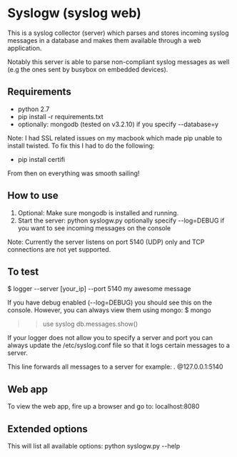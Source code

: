 Syslogw (syslog web)
=====================
This is a syslog collector (server) which parses and stores incoming syslog messages in a database and makes them available
through a web application.

Notably this server is able to parse non-compliant syslog messages as well (e.g the ones sent by busybox on embedded devices).

Requirements
-------------
* python 2.7 
* pip install -r requirements.txt
* optionally: mongodb (tested on v3.2.10) if you specify --database=y

Note:
I had SSL related issues on my macbook which made pip unable to install twisted.
To fix this I had to do the following:
* pip install certifi

From then on everything was smooth sailing!

How to use
-----------
1. Optional: Make sure mongodb is installed and running.
2. Start the server:
    python syslogw.py
        optionally specify --log=DEBUG if you want to see incoming messages on the console

Note:
Currently the server listens on port 5140 (UDP) only and TCP connections are not yet supported.

To test
-------
$  logger --server [your_ip] --port 5140 my awesome message

If you have debug enabled (--log=DEBUG) you should see this on the console.
However, you can always view them using mongo:
$ mongo
>> use syslog
>> db.messages.show()

If your logger does not allow you to specify a server and port you can always 
update the /etc/syslog.conf file so that it logs certain messages to a server.

This line forwards all messages to a server for example:
*.* 			@127.0.0.1:5140

Web app
--------
To view the web app, fire up a browser and go to:
localhost:8080

Extended options
----------------
This will list all available options:
	python syslogw.py --help
